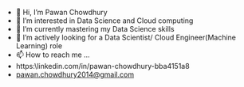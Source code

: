 - 👋 Hi, I’m Pawan Chowdhury
- 👀 I’m interested in Data Science and Cloud computing
- 🌱 I’m currently mastering my Data Science skills
- 💞️ I’m actively looking for a Data Scientist/ Cloud Engineer(Machine Learning) role
- 📫 How to reach me ... 
- https:\\linkedin.com/in/pawan-chowdhury-bba4151a8
- pawan.chowdhury2014@gmail.com
